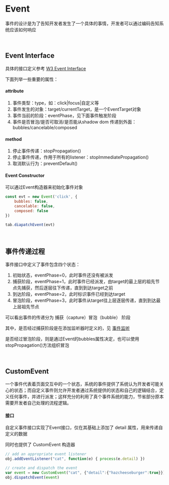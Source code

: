 # Event
事件的设计是为了告知开发者发生了一个具体的事情，开发者可以通过编码告知系统应该如何响应

<br/>

## Event Interface
具体的接口定义参考 [W3 Event Interface](https://www.w3.org/TR/2018/WD-dom41-20180201/#interface-event)

下面列举一些重要的属性：

#### attribute
1. 事件类型：type，如：click|focus|自定义等
2. 事件发生的对象：target/currentTarget，是一个EventTarget对象
3. 事件当前的阶段：eventPhase，见下面事件触发阶段
4. 事件是否冒泡/是否可取消/是否能从shadow dom 传递到外面：bubbles/cancelable/composed

#### method
1. 停止事件传递：stopPropagation()
2. 停止事件传递，作用于所有的listener：stopImmediatePropagation()
3. 取消默认行为：preventDefault()

#### Event Constructor
可以通过Event构造器来初始化事件对象

```javascript
const evt = new Event('click', {
    bubbles: false,
    cancelable: false,
    composed: false
})

tab.diapatchEvent(evt)
```

<br/>

## 事件传递过程
事件接口中定义了事件包含四个状态：
1. 初始状态，eventPhase=0，此时事件还没有被派发
2. 捕获阶段，eventPhase=1，此时事件已经派发，由target的最上层的祖先节点先捕获，然后逐层往下传递，直到到达target之前
3. 到达阶段，eventPhase=2，此时标识事件已经到达target
4. 冒泡阶段，eventPhase=3，此时事件从target往上层逐层传递，直到到达最上层祖先节点

可以看出事件的传递分为 捕获（capture）冒泡（bubble） 阶段

其中，是否经过捕获阶段是在添加监听器时定义的，见 [事件监听](https://github.com/stoneqq11/DOM-/blob/master/%E4%BA%8B%E4%BB%B6%E7%9B%91%E5%90%AC.md)

是否经过冒泡阶段，则是通过Event的bubbles属性决定，也可以使用stopPropagation()方法组织冒泡

<br/>

## CustomEvent
一个事件代表着页面交互中的一个状态，系统的事件提供了系统认为开发者可能关心的状态；而自定义事件则允许开发者通过系统提供的状态和自己的逻辑结合，定义任何事件，并进行派发；这样充分的利用了真个事件系统的能力，节省部分原本需要开发者自己处理的流程逻辑。

#### 接口
自定义事件接口实现了Event接口，仅在其基础上添加了 detail 属性，用来传递自定义的数据

同时也提供了 CustomEvent 构造器

```javascript
// add an appropriate event listener
obj.addEventListener("cat", function(e) { process(e.detail) })

// create and dispatch the event
var event = new CustomEvent("cat", {"detail":{"hazcheeseburger":true}})
obj.dispatchEvent(event)
```
